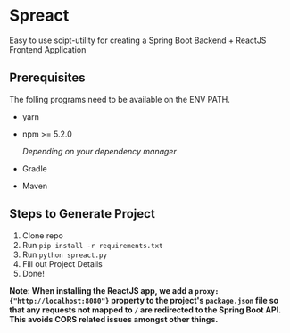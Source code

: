 # Spreact

Easy to use scipt-utility for creating a Spring Boot Backend + ReactJS Frontend Application

## Prerequisites

The folling programs need to be available on the ENV PATH.

- yarn
- npm >= 5.2.0

  _Depending on your dependency manager_

- Gradle
- Maven

## Steps to Generate Project

1. Clone repo
2. Run `pip install -r requirements.txt`
3. Run `python spreact.py`
4. Fill out Project Details
5. Done!

**Note: When installing the ReactJS app, we add a `proxy: {"http://localhost:8080"}` property to the project's `package.json` file so that any requests not mapped to `/` are redirected to the Spring Boot API. This avoids CORS related issues amongst other things.**

